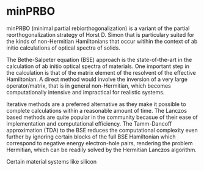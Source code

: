 # minPRBO
minPRBO (minimal partial rebiorthogonalization) is a variant of the partial reorthogonalization strategy of Horst D. Simon that is particulary suited for the kinds of non-Hermitian Hamiltonians that occur witihin the context of ab initio calculations of  optical spectra of solids.

The Bethe-Salpeter equation (BSE) approach is the state-of-the-art in the calculation of ab initio optical spectra of materials. One important step in the calculation is that of the matrix element of the resolvent of the effective Hamiltonian. A direct method would involve the inversion of a very large operator/matrix, that is in general non-Hermitian, which becomes computationally intensive and impractical for realistic systems.

Iterative methods are a preferred alternative as they make it possible to complete calculations within a reasonable amount of time. The Lanczos based methods are quite popular in the community becasue of their ease of implementation and computational efficiency. The Tamm-Dancoff approximation (TDA) to the BSE reduces the computational complexity even further by ignoring certain blocks of the full BSE Hamiltonian which correspond to negative energy electron-hole pairs, rendering the problem Hermitian, which can be readily solved by the Hermitian Lanczos algorithm.

Certain material systems like silicon 
